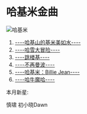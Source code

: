 <!doctype html>
<html lang="en-US">
  <head>
	<link href="styles/style.css" rel="stylesheet" />
    <meta charset="utf-8" />
    <meta name="viewport" content="width=device-width" />
    <title>死了都要哈</title>
  </head>
  <body>
	<h1>哈基米金曲</h1>
	 <img src="images\OIP-C.webp" alt="哈基米" />
	<ol>
  <li><a href="https://www.bilibili.com/video/BV1vgYVzfEuF/?spm_id_from=333.337.search-card.all.click&vd_source=93526d4b49d9e81a7ae844c1258f4d39">
	 ----哈基山的基米美如水----</a>
</li>
  <li><a href="https://www.bilibili.com/video/BV1gQetekE5P/?spm_id_from=333.337.search-card.all.click&vd_source=93526d4b49d9e81a7ae844c1258f4d39">
	 ----哈雪大冒险----</a>
</li>
  <li><a href="https://www.bilibili.com/video/BV1N3PpezEpv/?spm_id_from=333.337.search-card.all.click&vd_source=93526d4b49d9e81a7ae844c1258f4d39">
	 ----跳楼基----</a>
</li>
	<li><a href="https://www.bilibili.com/video/BV1fJSEY1E7h/?spm_id_from=333.337.search-card.all.click&vd_source=93526d4b49d9e81a7ae844c1258f4d39">
	 ----不再曼波----</a></li>
  <li><a href="https://www.bilibili.com/video/BV1JPxxe4Ejn/?spm_id_from=333.337.search-card.all.click&vd_source=93526d4b49d9e81a7ae844c1258f4d39">
	 ----哈基米：Billie Jean----</a></li>
  <li><a href="https://www.bilibili.com/video/BV1E2jGztEYh/?spm_id_from=333.337.search-card.all.click&vd_source=93526d4b49d9e81a7ae844c1258f4d39">
	 ----哈牛魔哈----</a></li>
</ol>


<p class="qwe">本月新星:</p> 
<p class="qaz">慎啸  初小晓Dawn</p>





















